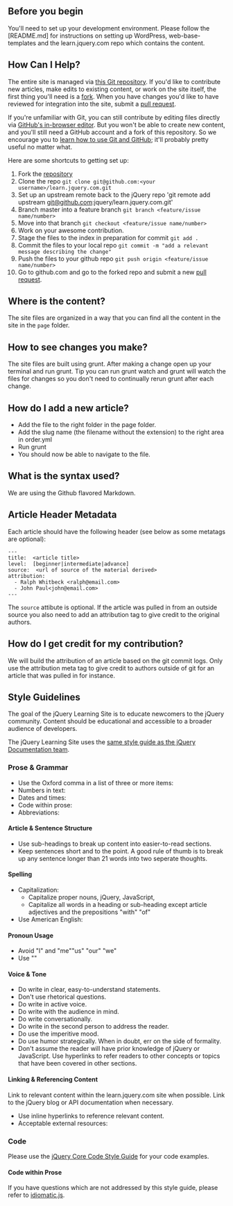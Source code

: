 ## Before you begin

You'll need to set up your development environment.  Please follow the [README.md] for instructions on setting up WordPress, web-base-templates and the learn.jquery.com repo which contains the content. 

## How Can I Help?

The entire site is managed via [this Git repository](https://github.com/jquery/learn.jquery.com).  If you'd like to contribute new articles, make edits to existing content, or work on the site itself, the first thing you'll need is a [fork](https://help.github.com/articles/fork-a-repo). When you have changes you'd like to have reviewed for integration into the site, submit a [pull request](http://help.github.com/send-pull-requests/).

If you're unfamiliar with Git, you can still contribute by editing files directly via [GitHub's in-browser editor](https://github.com/blog/905-edit-like-an-ace). But you won't be able to create new content, and you'll still need a GitHub account and a fork of this repository. So we encourage you to [learn how to use Git and GitHub](http://help.github.com/); it'll probably pretty useful no matter what.

Here are some shortcuts to getting set up:

1. Fork the [repository](https://github.com/jquery/learn.jquery.com)
2. Clone the repo `git clone git@github.com:<your username>/learn.jquery.com.git`
3. Set up an upstream remote back to the jQuery repo 'git remote add upstream git@github.com:jquery/learn.jquery.com.git'
4. Branch master into a feature branch `git branch <feature/issue name/number>`
5. Move into that branch `git checkout <feature/issue name/number>`
6. Work on your awesome contribution. 
7. Stage the files to the index in preparation for commit `git add .`
8. Commit the files to your local repo `git commit -m "add a relevant message describing the change"`
9. Push the files to your github repo `git push origin <feature/issue name/number>`
10. Go to github.com and go to the forked repo and submit a new [pull request](https://help.github.com/articles/using-pull-requests).

## Where is the content?

The site files are organized in a way that you can find all the content in the site in the `page` folder.

## How to see changes you make?

The site files are built using grunt. After making a change open up your terminal and run grunt.  Tip you can run grunt watch and grunt will watch the files for changes so you don't need to continually rerun grunt after each change. 

## How do I add a new article?

* Add the file to the right folder in the page folder. 
* Add the slug name (the filename without the extension) to the right area in order.yml
* Run grunt
* You should now be able to navigate to the file. 

## What is the syntax used?

We are using the Github flavored Markdown.

## Article Header Metadata

Each article should have the following header (see below as some metatags are optional):

```
---
title:  <article title>
level:  [beginner|intermediate|advance]
source:  <url of source of the material derived>
attribution: 
  - Ralph Whitbeck <ralph@email.com>
  - John Paul<john@email.com>
---
```

The `source` attibute is optional. 
If the article was pulled in from an outside source you also need to add an attribution tag to give credit to the original authors. 

## How do I get credit for my contribution?

We will build the attribution of an article based on the git commit logs.  Only use the attribution meta tag to give credit to authors outside of git for an article that was pulled in for instance. 

## Style Guidelines

The goal of the jQuery Learning Site is to educate newcomers to the jQuery community. Content should be educational and accessible to a broader audience of developers. 

The jQuery Learning Site uses the [same style guide as the jQuery Documentation team](https://github.com/jquery/api.jquery.com#style-guidelines).

### Prose & Grammar

  - Use the Oxford comma in a list of three or more items:
  - Numbers in text:
  - Dates and times:
  - Code within prose:
  - Abbreviations:

#### Article & Sentence Structure

  - Use sub-headings to break up content into easier-to-read sections.
  - Keep sentences short and to the point. A good rule of thumb is to break up any sentence longer than 21 words into two seperate thoughts.

#### Spelling
  - Capitalization:
    - Capitalize proper nouns, jQuery, JavaScript,
    - Capitalize all words in a heading or sub-heading except article adjectives and the prepositions "with" "of"
  - Use American English:


#### Pronoun Usage
  - Avoid "I" and "me""us" "our" "we"
  - Use ""

#### Voice & Tone
  - Do write in clear, easy-to-understand statements. 
  - Don't use rhetorical questions.
  - Do write in active voice.
  - Do write with the audience in mind. 
  - Do write conversationally. 
  - Do write in the second person to address the reader.
  - Do use the imperitive mood.
  - Do use humor strategically. When in doubt, err on the side of formality.
  - Don't assume the reader will have prior knowledge of jQuery or JavaScript. Use hyperlinks to refer readers to other concepts or topics that have been covered in other sections.


#### Linking & Referencing Content

Link to relevant content within the learn.jquery.com site when possible. Link to the jQuery blog or API documentation when necessary.
 
  - Use inline hyperlinks to reference relevant content.
  - Acceptable external resources:


### Code 
Please use the [jQuery Core Code Style Guide](http://docs.jquery.com/JQuery_Core_Style_Guidelines) for your code examples. 

#### Code within Prose

If you have questions which are not addressed by this style guide, please refer to [idiomatic.js](https://github.com/rwldrn/idiomatic.js/).